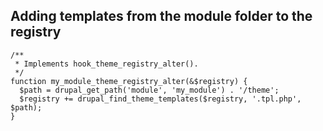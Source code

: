 ## Adding templates from the module folder to the registry

    /**
     * Implements hook_theme_registry_alter().
     */
    function my_module_theme_registry_alter(&$registry) {
      $path = drupal_get_path('module', 'my_module') . '/theme';
      $registry += drupal_find_theme_templates($registry, '.tpl.php', $path);
    }
